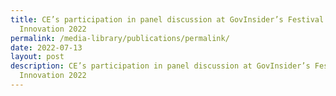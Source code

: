 ```yaml
---
title: CE’s participation in panel discussion at GovInsider’s Festival of
  Innovation 2022
permalink: /media-library/publications/permalink/
date: 2022-07-13
layout: post
description: CE’s participation in panel discussion at GovInsider’s Festival of
  Innovation 2022
---
```

